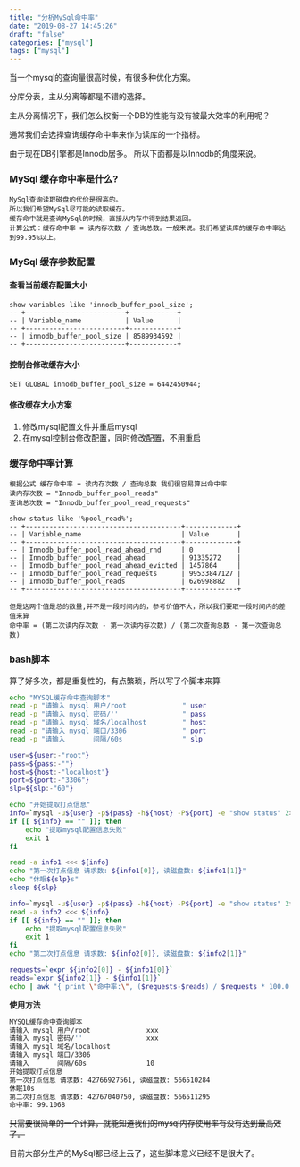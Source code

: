 ```yaml
---
title: "分析MySql命中率"
date: "2019-08-27 14:45:26"
draft: "false"
categories: ["mysql"]
tags: ["mysql"]
---
```


当一个mysql的查询量很高时候，有很多种优化方案。

分库分表，主从分离等都是不错的选择。

主从分离情况下，我们怎么权衡一个DB的性能有没有被最大效率的利用呢？

通常我们会选择查询缓存命中率来作为读库的一个指标。

由于现在DB引擎都是Innodb居多。 所以下面都是以Innodb的角度来说。

### MySql 缓存命中率是什么?

    MySql查询读取磁盘的代价是很高的。
    所以我们希望MySql尽可能的读取缓存。
    缓存命中就是查询MySql的时候，直接从内存中得到结果返回。
    计算公式：缓存命中率 = 读内存次数 / 查询总数。一般来说。我们希望读库的缓存命中率达到99.95%以上。

### MySql 缓存参数配置

#### 查看当前缓存配置大小

```mysql
show variables like 'innodb_buffer_pool_size';
-- +-------------------------+------------+
-- | Variable_name           | Value      |
-- +-------------------------+------------+
-- | innodb_buffer_pool_size | 8589934592 |
-- +-------------------------+------------+
```

#### 控制台修改缓存大小

```mysql
SET GLOBAL innodb_buffer_pool_size = 6442450944;
```

#### 修改缓存大小方案

1. 修改mysql配置文件并重启mysql
2. 在mysql控制台修改配置，同时修改配置，不用重启

### 缓存命中率计算

    根据公式 缓存命中率 = 读内存次数 / 查询总数 我们很容易算出命中率
    读内存次数 = "Innodb_buffer_pool_reads"
    查询总次数 = "Innodb_buffer_pool_read_requests"

```mysql
show status like '%pool_read%';
-- +---------------------------------------+-------------+
-- | Variable_name                         | Value       |
-- +---------------------------------------+-------------+
-- | Innodb_buffer_pool_read_ahead_rnd     | 0           |
-- | Innodb_buffer_pool_read_ahead         | 91335272    |
-- | Innodb_buffer_pool_read_ahead_evicted | 1457864     |
-- | Innodb_buffer_pool_read_requests      | 99533847127 |
-- | Innodb_buffer_pool_reads              | 626998882   |
-- +---------------------------------------+-------------+
```

>

    但是这两个值是总的数量,并不是一段时间内的，参考价值不大，所以我们要取一段时间内的差值来算
    命中率 = (第二次读内存次数 - 第一次读内存次数) / (第二次查询总数 - 第一次查询总数)

### bash脚本

算了好多次，都是重复性的，有点繁琐，所以写了个脚本来算

```bash
echo "MYSQL缓存命中查询脚本"
read -p "请输入 mysql 用户/root              " user
read -p "请输入 mysql 密码/''                " pass
read -p "请输入 mysql 域名/localhost         " host
read -p "请输入 mysql 端口/3306              " port
read -p "请输入       间隔/60s               " slp

user=${user:-"root"}
pass=${pass:-""}
host=${host:-"localhost"}
port=${port:-"3306"}
slp=${slp:-"60"}

echo "开始提取打点信息"
info=`mysql -u${user} -p${pass} -h${host} -P${port} -e "show status" 2>/dev/null | egrep 'Innodb_buffer_pool_reads|Innodb_buffer_pool_read_requests' | awk '{print $2}'`
if [[ ${info} == "" ]]; then
    echo "提取mysql配置信息失败"
    exit 1
fi

read -a info1 <<< ${info}
echo "第一次打点信息 请求数: ${info1[0]}, 读磁盘数: ${info1[1]}"
echo "休眠${slp}s"
sleep ${slp}

info=`mysql -u${user} -p${pass} -h${host} -P${port} -e "show status" 2>/dev/null | egrep 'Innodb_buffer_pool_reads|Innodb_buffer_pool_read_requests' | awk '{print $2}'`
read -a info2 <<< ${info}
if [[ ${info} == "" ]]; then
    echo "提取mysql配置信息失败"
    exit 1
fi
echo "第二次打点信息 请求数: ${info2[0]}, 读磁盘数: ${info2[1]}"

requests=`expr ${info2[0]} - ${info1[0]}`
reads=`expr ${info2[1]} - ${info1[1]}`
echo | awk "{ print \"命中率:\", ($requests-$reads) / $requests * 100.0 }"
```

**使用方法**

```bash
MYSQL缓存命中查询脚本
请输入 mysql 用户/root              xxx
请输入 mysql 密码/''                xxx
请输入 mysql 域名/localhost
请输入 mysql 端口/3306
请输入       间隔/60s               10
开始提取打点信息
第一次打点信息 请求数: 42766927561, 读磁盘数: 566510284
休眠10s
第二次打点信息 请求数: 42767040750, 读磁盘数: 566511295
命中率: 99.1068
```

~~只需要很简单的一个计算，就能知道我们的mysql内存使用率有没有达到最高效了。~~

目前大部分生产的MySql都已经上云了，这些脚本意义已经不是很大了。